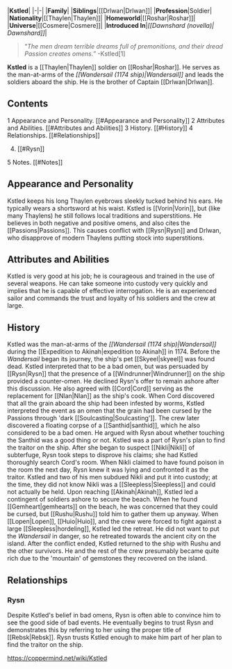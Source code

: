 |**Kstled**|
|-|-|
|**Family**|
|**Siblings**|[[Drlwan\|Drlwan]]|
|**Profession**|Soldier|
|**Nationality**|[[Thaylen\|Thaylen]]|
|**Homeworld**|[[Roshar\|Roshar]]|
|**Universe**|[[Cosmere\|Cosmere]]|
|**Introduced In**|*[[Dawnshard (novella)\| Dawnshard]]*|

>“*The men dream terrible dreams full of premonitions, and their dread Passion creates omens.*”
\-Kstled[1]


**Kstled** is a [[Thaylen\|Thaylen]] soldier on [[Roshar\|Roshar]]. He serves as the man-at-arms of the *[[Wandersail (1174 ship)\|Wandersail]]* and leads the soldiers aboard the ship. He is the brother of Captain [[Drlwan\|Drlwan]].

## Contents

1 Appearance and Personality. [[#Appearance and Personality]] 
2 Attributes and Abilities. [[#Attributes and Abilities]] 
3 History. [[#History]] 
4 Relationships. [[#Relationships]] 

4. [[#Rysn]] 


5 Notes. [[#Notes]] 


## Appearance and Personality
Kstled keeps his long Thaylen eyebrows sleekly tucked behind his ears. He typically wears a shortsword at his waist.
Kstled is [[Vorin\|Vorin]], but (like many Thaylens) he still follows local traditions and superstitions. He believes in both negative and positive omens, and also cites the [[Passions\|Passions]]. This causes conflict with [[Rysn\|Rysn]] and Drlwan, who disapprove of modern Thaylens putting stock into superstitions.

## Attributes and Abilities
Kstled is very good at his job; he is courageous and trained in the use of several weapons. He can take someone into custody very quickly and implies that he is capable of effective interrogation. He is an experienced sailor and commands the trust and loyalty of his soldiers and the crew at large.

## History
Kstled was the man-at-arms of the *[[Wandersail (1174 ship)\|Wandersail]]* during the [[Expedition to Akinah\|expedition to Akinah]] in 1174. Before the *Wandersail* began its journey, the ship's pet [[Skyeel\|skyeel]] was found dead. Kstled interpreted that to be a bad omen, but was persuaded by [[Rysn\|Rysn]] that the presence of a [[Windrunner\|Windrunner]] on the ship provided a counter-omen. He declined Rysn's offer to remain ashore after this discussion. He also agreed with [[Cord\|Cord]] serving as the replacement for [[Nlan\|Nlan]] as the ship's cook.
When Cord discovered that all the grain aboard the ship had been infested by worms, Kstled interpreted the event as an omen that the grain had been cursed by the Passions through 'dark [[Soulcasting\|Soulcasting']]. The crew later discovered a floating corpse of a [[Santhid\|santhid]], which he also considered to be a bad omen. He argued with Rysn about whether touching the Santhid was a good thing or not.
Kstled was a part of Rysn's plan to find the traitor on the ship. After she began to suspect [[Nikli\|Nikli]] of subterfuge, Rysn took steps to disprove his claims; she had Kstled thoroughly search Cord's room. When Nikli claimed to have found poison in the room the next day, Rysn knew it was lying and confronted it as the traitor. Kstled and two of his men subdued Nikli and put it into custody; at the time, they did not know Nikli was a [[Sleepless\|Sleepless]] and could not actually be held.
Upon reaching [[Akinah\|Akinah]], Kstled led a contingent of soldiers ashore to secure the beach. When he found [[Gemheart\|gemhearts]] on the beach, he was concerned that they could be cursed, but [[Rushu\|Rushu]] told him to gather them up anyway.
When [[Lopen\|Lopen]], [[Huio\|Huio]], and the crew were forced to fight against a large [[Sleepless\|hordeling]], Kstled led the retreat. He did not want to put the *Wandersail* in danger, so he retreated towards the ancient city on the island. After the conflict ended, Kstled returned to the ship with Rushu and the other survivors. He and the rest of the crew presumably became quite rich due to the 'mountain' of gemstones they recovered on the island.

## Relationships
### Rysn
Despite Kstled's belief in bad omens, Rysn is often able to convince him to see the good side of bad events. He eventually begins to trust Rysn and demonstrates this by referring to her using the proper title of [[Rebsk\|Rebsk]]. Rysn trusts Kstled enough to make him part of her plan to find the traitor on the ship.



https://coppermind.net/wiki/Kstled